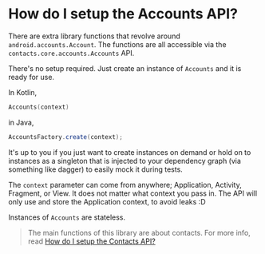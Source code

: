 # How do I setup the Accounts API?

There are extra library functions that revolve around `android.accounts.Account`. The functions are 
all accessible via the `contacts.core.accounts.Accounts` API.

There's no setup required. Just create an instance of `Accounts` and it is ready for use.

In Kotlin,

```kotlin
Accounts(context)
```

in Java,

```java
AccountsFactory.create(context);
```

It's up to you if you just want to create instances on demand or hold on to instances as a singleton
that is injected to your dependency graph (via something like dagger) to easily mock it during tests.

The `context` parameter can come from anywhere; Application, Activity, Fragment, or View. It does
not matter what context you pass in. The API will only use and store the Application context, to
avoid leaks :D

Instances of `Accounts` are stateless.


> The main functions of this library are about contacts. For more info, read
> [How do I setup the Contacts API?](/howto/howto-setup-contacts-api.md)